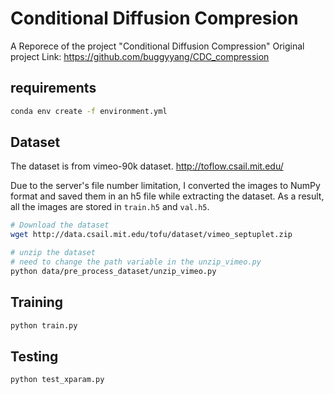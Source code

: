 # Conditional Diffusion Compresion

A Reporece of the project "Conditional Diffusion Compression"
Original project Link: https://github.com/buggyyang/CDC_compression

## requirements
```bash
conda env create -f environment.yml
```

## Dataset
The dataset is from vimeo-90k dataset. http://toflow.csail.mit.edu/

Due to the server's file number limitation, I converted the images to NumPy format and saved them in an h5 file while extracting the dataset. As a result, all the images are stored in `train.h5` and `val.h5`.
```bash
# Download the dataset
wget http://data.csail.mit.edu/tofu/dataset/vimeo_septuplet.zip

# unzip the dataset
# need to change the path variable in the unzip_vimeo.py
python data/pre_process_dataset/unzip_vimeo.py
```

## Training
```bash
python train.py
```

## Testing
```bash
python test_xparam.py
```



